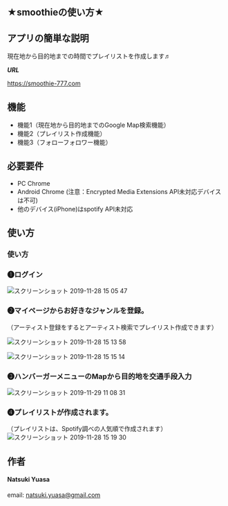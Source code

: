 ## ★smoothieの使い方★
 
## アプリの簡単な説明
 現在地から目的地までの時間でプレイリストを作成します♬

***URL***
 
https://smoothie-777.com
 
## 機能
 
- 機能1（現在地から目的地までのGoogle Map検索機能）
- 機能2（プレイリスト作成機能）
- 機能3（フォローフォロワー機能）
 
## 必要要件
 
- PC Chrome
- Android Chrome (注意：Encrypted Media Extensions API未対応デバイスは不可)
- 他のデバイス(iPhone)はspotify API未対応
 
## 使い方
 
### 使い方
### ❶ログイン

![スクリーンショット 2019-11-28 15 05 47](https://user-images.githubusercontent.com/51179271/69781414-73741780-11f1-11ea-8c5b-73433797e578.png)

### ❷マイページからお好きなジャンルを登録。
（アーティスト登録をするとアーティスト検索でプレイリスト作成できます）

![スクリーンショット 2019-11-28 15 13 58](https://user-images.githubusercontent.com/51179271/69781508-bf26c100-11f1-11ea-8e55-119032f35a81.png)

![スクリーンショット 2019-11-28 15 15 14](https://user-images.githubusercontent.com/51179271/69781557-e8475180-11f1-11ea-8d3e-d36fd74d510e.png)

### ❸ハンバーガーメニューのMapから目的地を交通手段入力
![スクリーンショット 2019-11-29 11 08 31](https://user-images.githubusercontent.com/51179271/69838896-c81e9d80-1298-11ea-898b-ff370a5d7fbc.png)


### ❹プレイリストが作成されます。
（プレイリストは、Spotify調べの人気順で作成されます）
![スクリーンショット 2019-11-28 15 19 30](https://user-images.githubusercontent.com/51179271/69781786-820efe80-11f2-11ea-966a-7f2dfa2ef54b.png)

## 作者

#### Natsuki Yuasa
email: natsuki.yuasa@gmail.com
